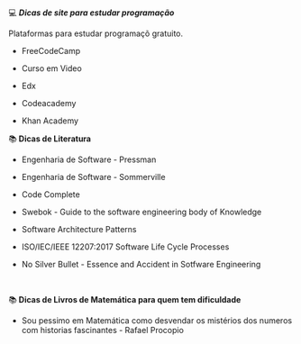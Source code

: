 💻 <b><i> Dicas de site para estudar programação</i> </b>
<br>

Plataformas para estudar programaçõ gratuito.

* FreeCodeCamp

* Curso em Video

* Edx

* Codeacademy

* Khan Academy

📚<b> Dicas de Literatura </b>
<br>

* Engenharia de Software - Pressman

* Engenharia de Software - Sommerville

* Code Complete

* Swebok - Guide to the software engineering body of Knowledge

* Software Architecture Patterns

* ISO/IEC/IEEE 12207:2017 Software Life Cycle Processes

* No Silver Bullet - Essence and Accident in Sotfware Engineering
<br>

📚<b> Dicas de Livros de Matemática para quem tem dificuldade</b>
<br>
* Sou pessimo em Matemática como desvendar os mistérios dos numeros com historias fascinantes - Rafael Procopio
